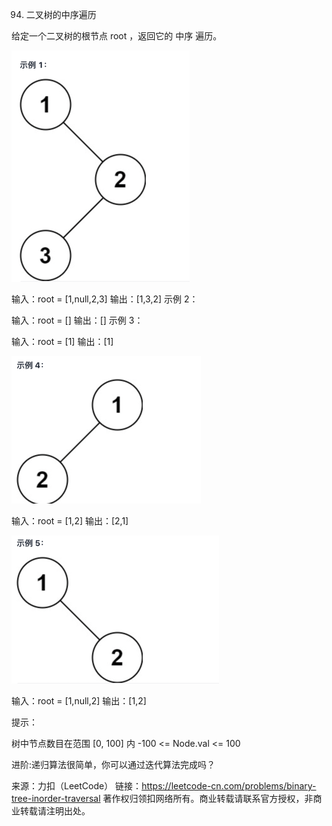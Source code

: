 94. 二叉树的中序遍历

给定一个二叉树的根节点 root ，返回它的 中序 遍历。

![img.png](img.png)


输入：root = [1,null,2,3]
输出：[1,3,2]
示例 2：

输入：root = []
输出：[]
示例 3：

输入：root = [1]
输出：[1]

![img_1.png](img_1.png)

输入：root = [1,2]
输出：[2,1]

![img_2.png](img_2.png)


输入：root = [1,null,2]
输出：[1,2]


提示：

树中节点数目在范围 [0, 100] 内
-100 <= Node.val <= 100


进阶:递归算法很简单，你可以通过迭代算法完成吗？

来源：力扣（LeetCode）
链接：https://leetcode-cn.com/problems/binary-tree-inorder-traversal
著作权归领扣网络所有。商业转载请联系官方授权，非商业转载请注明出处。

